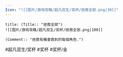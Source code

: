 ```yaml
---
Icon: "![[图片/游戏攻略/超凡双生/奖杯/拯救全部.png|30]]"
---
```

```ad-common-gold-trophy
title: (Title:: "拯救全部")
![[图片/游戏攻略/超凡双生/奖杯/拯救全部.png|100]]

(Comment:: "拯救有機會救到的每個角色.")
```

#超凡双生/奖杯 #奖杯 #奖杯/金
